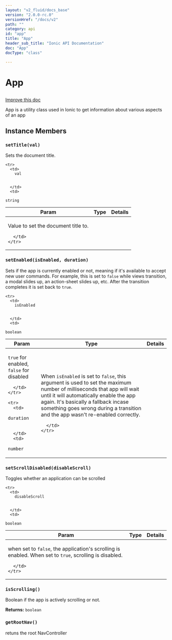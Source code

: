 ```yaml
---
layout: "v2_fluid/docs_base"
version: "2.0.0-rc.0"
versionHref: "/docs/v2"
path: ""
category: api
id: "app"
title: "App"
header_sub_title: "Ionic API Documentation"
doc: "App"
docType: "class"

---
```










<h1 class="api-title">
<a class="anchor" name="app" href="#app"></a>

App





</h1>

<a class="improve-v2-docs" href="http://github.com/driftyco/ionic/edit/master//src/components/app/app.ts#L9">
Improve this doc
</a>






<p>App is a utility class used in Ionic to get information about various aspects of an app</p>




<!-- @usage tag -->


<!-- @property tags -->



<!-- instance methods on the class -->

<h2><a class="anchor" name="instance-members" href="#instance-members"></a>Instance Members</h2>

<div id="setTitle"></div>

<h3>
<a class="anchor" name="setTitle" href="#setTitle"></a>
<code>setTitle(val)</code>
  

</h3>

Sets the document title.


<table class="table param-table" style="margin:0;">
  <thead>
    <tr>
      <th>Param</th>
      <th>Type</th>
      <th>Details</th>
    </tr>
  </thead>
  <tbody>
    
    <tr>
      <td>
        val
        
        
      </td>
      <td>
        
  <code>string</code>
      </td>
      <td>
        <p>Value to set the document title to.</p>

        
      </td>
    </tr>
    
  </tbody>
</table>








<div id="setEnabled"></div>

<h3>
<a class="anchor" name="setEnabled" href="#setEnabled"></a>
<code>setEnabled(isEnabled,&nbsp;duration)</code>
  

</h3>

Sets if the app is currently enabled or not, meaning if it's
available to accept new user commands. For example, this is set to `false`
while views transition, a modal slides up, an action-sheet
slides up, etc. After the transition completes it is set back to `true`.


<table class="table param-table" style="margin:0;">
  <thead>
    <tr>
      <th>Param</th>
      <th>Type</th>
      <th>Details</th>
    </tr>
  </thead>
  <tbody>
    
    <tr>
      <td>
        isEnabled
        
        
      </td>
      <td>
        
  <code>boolean</code>
      </td>
      <td>
        <p><code>true</code> for enabled, <code>false</code> for disabled</p>

        
      </td>
    </tr>
    
    <tr>
      <td>
        duration
        
        
      </td>
      <td>
        
  <code>number</code>
      </td>
      <td>
        <p>When <code>isEnabled</code> is set to <code>false</code>, this argument
is used to set the maximum number of milliseconds that app will wait until
it will automatically enable the app again. It&#39;s basically a fallback incase
something goes wrong during a transition and the app wasn&#39;t re-enabled correctly.</p>

        
      </td>
    </tr>
    
  </tbody>
</table>








<div id="setScrollDisabled"></div>

<h3>
<a class="anchor" name="setScrollDisabled" href="#setScrollDisabled"></a>
<code>setScrollDisabled(disableScroll)</code>
  

</h3>

Toggles whether an application can be scrolled


<table class="table param-table" style="margin:0;">
  <thead>
    <tr>
      <th>Param</th>
      <th>Type</th>
      <th>Details</th>
    </tr>
  </thead>
  <tbody>
    
    <tr>
      <td>
        disableScroll
        
        
      </td>
      <td>
        
  <code>boolean</code>
      </td>
      <td>
        <p>when set to <code>false</code>, the application&#39;s
scrolling is enabled. When set to <code>true</code>, scrolling is disabled.</p>

        
      </td>
    </tr>
    
  </tbody>
</table>








<div id="isScrolling"></div>

<h3>
<a class="anchor" name="isScrolling" href="#isScrolling"></a>
<code>isScrolling()</code>
  

</h3>

Boolean if the app is actively scrolling or not.






<div class="return-value">
<i class="icon ion-arrow-return-left"></i>
<b>Returns:</b> 
  <code>boolean</code> 

</div>




<div id="getRootNav"></div>

<h3>
<a class="anchor" name="getRootNav" href="#getRootNav"></a>
<code>getRootNav()</code>
  

</h3>

retuns the root NavController














<!-- related link --><!-- end content block -->


<!-- end body block -->


